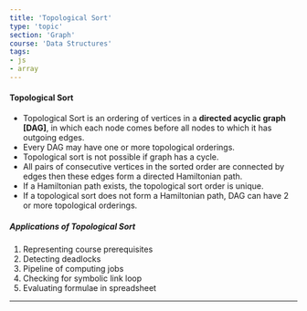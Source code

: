 ```yaml
---
title: 'Topological Sort'
type: 'topic'
section: 'Graph'
course: 'Data Structures'
tags:
- js
- array
---
```

#### Topological Sort
- Topological Sort is an ordering of vertices in a **directed acyclic graph [DAG]**, in which each node comes before all nodes to which it has outgoing edges.
- Every DAG may have one or more topological orderings.
- Topological sort is not possible if graph has a cycle.
- All pairs of consecutive vertices in the sorted order are connected by edges then these edges form a directed Hamiltonian path.
- If a Hamiltonian path exists, the topological sort order is unique.
- If a topological sort does not form a Hamiltonian path, DAG can have 2 or more topological orderings.

##### Applications of Topological Sort
1. Representing course prerequisites
2. Detecting deadlocks
3. Pipeline of computing jobs
4. Checking for symbolic link loop
5. Evaluating formulae in spreadsheet

---